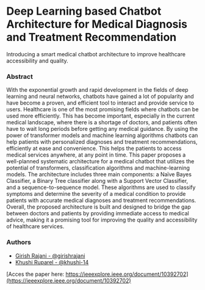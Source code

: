 # Deep Learning based Chatbot Architecture for Medical Diagnosis and Treatment Recommendation

Introducing a smart medical chatbot architecture to improve healthcare accessibility and quality.

### Abstract

With the exponential growth and rapid development in the fields of deep learning and neural networks, chatbots have gained a lot of popularity and have become a proven, and efficient tool to interact and provide service to users. Healthcare is one of the most promising fields where chatbots can be used more efficiently. This has become important, especially in the current medical landscape, where there is a shortage of doctors, and patients often have to wait long periods before getting any medical guidance. By using the power of transformer models and machine learning algorithms chatbots can help patients with personalized diagnoses and treatment recommendations, efficiently at ease and convenience. This helps the patients to access medical services anywhere, at any point in time. This paper proposes a well-planned systematic architecture for a medical chatbot that utilizes the potential of transformers, classification algorithms and machine-learning models. The architecture includes three main components: a Naïve Bayes Classifier, a Binary Tree classifier along with a Support Vector Classifier, and a sequence-to-sequence model. These algorithms are used to classify symptoms and determine the severity of a medical condition to provide patients with accurate medical diagnoses and treatment recommendations. Overall, the proposed architecture is built and designed to bridge the gap between doctors and patients by providing immediate access to medical advice, making it a promising tool for improving the quality and accessibility of healthcare services.

### Authors

- [Girish Rajani - @girishrajani](https://github.com/girishrajani)
- [Khushi Ruparel - @khushi-14](https://github.com/khushi-14)

[Acces the paper here: https://ieeexplore.ieee.org/document/10392702](https://ieeexplore.ieee.org/document/10392702)
